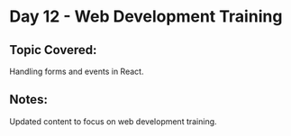 # Day 12 - Web Development Training

## Topic Covered:
Handling forms and events in React.

## Notes:
Updated content to focus on web development training.
